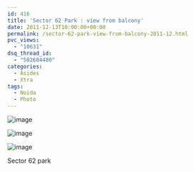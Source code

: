 ```yaml
---
id: 416
title: 'Sector 62 Park : view from balcony'
date: 2011-12-13T10:00:00+00:00
permalink: /sector-62-park-view-from-balcony-2011-12.html
pvc_views:
  - "10631"
dsq_thread_id:
  - "502684480"
categories:
  - Asides
  - Xtra
tags:
  - Noida
  - Photo
---
```

![image](http://www.prashantparashar.com/wp-content/uploads/2011/12/wpid-IMG_20110916_090736.jpg)

![image](http://www.prashantparashar.com/wp-content/uploads/2011/12/wpid-IMG_20110916_090641.jpg)

![image](http://www.prashantparashar.com/wp-content/uploads/2011/12/wpid-IMG_20110916_090630.jpg)

Sector 62 park
